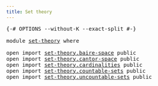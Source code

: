 ```yaml
---
title: Set theory
---
```


<pre class="Agda"><a id="36" class="Symbol">{-#</a> <a id="40" class="Keyword">OPTIONS</a> <a id="48" class="Pragma">--without-K</a> <a id="60" class="Pragma">--exact-split</a> <a id="74" class="Symbol">#-}</a>

<a id="79" class="Keyword">module</a> <a id="86" href="set-theory.html" class="Module">set-theory</a> <a id="97" class="Keyword">where</a>

<a id="104" class="Keyword">open</a> <a id="109" class="Keyword">import</a> <a id="116" href="set-theory.baire-space.html" class="Module">set-theory.baire-space</a> <a id="139" class="Keyword">public</a>
<a id="146" class="Keyword">open</a> <a id="151" class="Keyword">import</a> <a id="158" href="set-theory.cantor-space.html" class="Module">set-theory.cantor-space</a> <a id="182" class="Keyword">public</a>
<a id="189" class="Keyword">open</a> <a id="194" class="Keyword">import</a> <a id="201" href="set-theory.cardinalities.html" class="Module">set-theory.cardinalities</a> <a id="226" class="Keyword">public</a>
<a id="233" class="Keyword">open</a> <a id="238" class="Keyword">import</a> <a id="245" href="set-theory.countable-sets.html" class="Module">set-theory.countable-sets</a> <a id="271" class="Keyword">public</a>
<a id="278" class="Keyword">open</a> <a id="283" class="Keyword">import</a> <a id="290" href="set-theory.uncountable-sets.html" class="Module">set-theory.uncountable-sets</a> <a id="318" class="Keyword">public</a>
</pre>